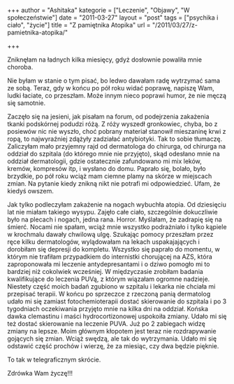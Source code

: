 +++
author = "Ashitaka"
kategorie = ["Leczenie", "Objawy", "W społeczeństwie"]
date = "2011-03-27"
layout = "post"
tags = ["psychika i ciało", "życie"]
title = "Z pamiętnika Atopika"
url = "/2011/03/27/z-pamietnika-atopika/"

+++

Zniknęłam na ładnych kilka miesięcy, gdyż dosłownie powaliła mnie choroba.

Nie byłam w stanie o tym pisać, bo ledwo dawałam radę wytrzymać sama ze sobą. Teraz, gdy w końcu po pół roku widać poprawę, napiszę Wam, ludki łaciate, co przeszłam. Może innym nieco poprawi humor, że nie męczą się samotnie.

<!--more-->Zaczęło się na jesieni, jak pisałam na forum, od podejrzenia zakażenia tkanki podskórnej podudzi różą. Z róży wyszedł gronkowiec, chyba, bo z posiewów nic nie wyszło, choć pobrany materiał stanowił mieszaninę krwi z ropą, to najwyraźniej zdążyły zadziałać antybiotyki. Tak to sobie tłumaczę. Zaliczyłam mało przyjemny rajd od dermatologa do chirurga, od chirurga na oddział do szpitala (do którego mnie nie przyjęto), skąd odesłano mnie na oddział dermatologii, gdzie ostatecznie zafundowano mi mix leków, kremów, kompresów itp, i wysłano do domu. Paprało się, bolało, było brzydkie, po pół roku wciąż mam ciemne plamy na skórze w miejscach zmian. Na pytanie kiedy znikną nikt nie potrafi mi odpowiedzieć. Ufam, że kiedyś owszem.

Jak tylko podleczyłam zakażenie na nogach wybuchła atopia. Od dziesięciu lat nie miałam takiego wysypu. Zajęło całe ciało, szczególnie dokuczliwie było na plecach i nogach, jedna rana. Horror. Myślałam, że zadrapię się na śmierć. Nocami nie spałam, wciąż mnie wszystko podrażniało i tylko kąpiele w krochmalu dawały chwilową ulgę. Szukając pomocy przeszłam przez ręce kilku dermatologów, wylądowałam na lekach uspakajających i dorobiłam się depresji do kompletu. Wszystko się paprało do momentu, w którym nie trafiłam przypadkiem do internistki chorującej na AZS, która zaproponowała mi leczenie antydepresantami i o dziwo pomogło mi to bardziej niż cokolwiek wcześniej. W międzyczasie zrobiłam badania kwalifikujące do leczenia PUVą, z którym wiązałam ogromne nadzieje. Niestety część moich badań zgubiono w szpitalu i lekarka nie chciała mi przepisać terapii. W końcu po sprzeczce z rzeczoną panią dermatolog udało mi się zamiast fotochemioterapii dostać skierowanie do szpitala i po 3 tygodniach oczekiwania przyjęto mnie na kilka dni na oddział. Końska dawka clemastinu i maści hydrocortizonowej uspokoiła zmiany. Udało mi się też dostać skierowanie na leczenie PUVA. Już po 2 zabiegach widzę zmiany na lepsze. Moim głównym kłopotem jest teraz nie rozdrapywanie gojących się zmian. Wciąż swędzą, ale tak do wytrzymania. Udało mi się odstawić część prochów i wierzę, że za miesiąc, czy dwa będzie pięknie.
  
To tak w telegraficznym skrócie.

Zdrówka Wam życzę!!!